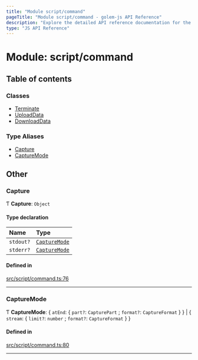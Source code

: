 ```yaml
---
title: "Module script/command"
pageTitle: "Module script/command - golem-js API Reference"
description: "Explore the detailed API reference documentation for the Module script/command within the golem-js SDK for the Golem Network."
type: "JS API Reference"
---
```

# Module: script/command

## Table of contents

### Classes

- [Terminate](../classes/script_command.Terminate)
- [UploadData](../classes/script_command.UploadData)
- [DownloadData](../classes/script_command.DownloadData)

### Type Aliases

- [Capture](script_command#capture)
- [CaptureMode](script_command#capturemode)

## Other

### Capture

Ƭ **Capture**: `Object`

#### Type declaration

| Name | Type |
| :------ | :------ |
| `stdout?` | [`CaptureMode`](script_command#capturemode) |
| `stderr?` | [`CaptureMode`](script_command#capturemode) |

#### Defined in

[src/script/command.ts:76](https://github.com/golemfactory/golem-js/blob/22da85c/src/script/command.ts#L76)

___

### CaptureMode

Ƭ **CaptureMode**: \{ `atEnd`: \{ `part?`: `CapturePart` ; `format?`: `CaptureFormat`  }  } \| \{ `stream`: \{ `limit?`: `number` ; `format?`: `CaptureFormat`  }  }

#### Defined in

[src/script/command.ts:80](https://github.com/golemfactory/golem-js/blob/22da85c/src/script/command.ts#L80)

___
